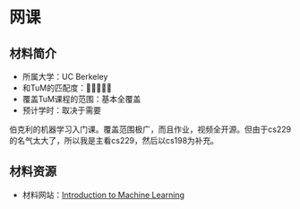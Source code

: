 # 网课

## 材料简介

- 所属大学：UC Berkeley
- 和TuM的匹配度：🌟🌟🌟🌟🌟
- 覆盖TuM课程的范围：基本全覆盖
- 预计学时：取决于需要

伯克利的机器学习入门课。覆盖范围极广，而且作业，视频全开源。但由于cs229的名气太大了，所以我是主看cs229，然后以cs198为补充。

## 材料资源

- 材料网站：[Introduction to Machine Learning](https://eecs189.org/)
